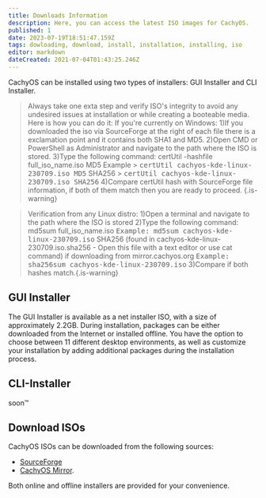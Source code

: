 ```yaml
---
title: Downloads Information
description: Here, you can access the latest ISO images for CachyOS.
published: 1
date: 2023-07-19T18:51:47.159Z
tags: dowloading, download, install, installation, installing, iso
editor: markdown
dateCreated: 2021-07-04T01:43:25.246Z
---
```


CachyOS can be installed using two types of installers: GUI Installer and CLI Installer.

>Always take one exta step and verify ISO's integrity to avoid any undesired issues at installation or while creating a booteable media. Here is how you can do it:
If you're currently on Windows:
>1)If you downloaded the iso via SourceForge at the right of each file there is a exclamation point and it contains both SHA1 and MD5.
2)Open CMD or PowerShell as Administrator and navigate to the path where the ISO is stored.
3)Type the following command: certUtil -hashfile full_iso_name.iso MD5
Example > <kbd>certUtil cachyos-kde-linux-230709.iso MD5</kbd>
SHA256 > <kbd>certUtil cachyos-kde-linux-230709.iso SHA256</kbd>
4)Compare certUtil hash with SourceForge file information, if both of them match then you are ready to proceed.
{.is-warning}

>Verification from any Linux distro:
1)Open a terminal and navigate to the path where the ISO is stored
2)Type the following command: md5sum full_iso_name.iso    <kbd>Example: md5sum cachyos-kde-linux-230709.iso</kbd>
SHA256 (found in cachyos-kde-linux-230709.iso.sha256 - Open this file with a text editor or use cat command)  if downloading from mirror.cachyos.org <kbd>Example: sha256sum cachyos-kde-linux-230709.iso</kbd>
3)Compare if both hashes  match.{.is-warning}

GUI Installer
-------------

The GUI Installer is available as a net installer ISO, with a size of approximately 2.2GB. During installation, packages can be either downloaded from the Internet or installed offline. You have the option to choose between 11 different desktop environments, as well as customize your installation by adding additional packages during the installation process.

CLI-Installer
-------------

soon:tm:

Download ISOs
-------------

CachyOS ISOs can be downloaded from the following sources:

*   [SourceForge](https://sourceforge.net/projects/cachyos-arch/files/)
*   [CachyOS Mirror](https://mirror.cachyos.org/ISO/).

Both online and offline installers are provided for your convenience.